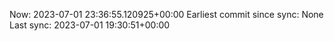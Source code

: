 Now: 2023-07-01 23:36:55.120925+00:00 Earliest commit since sync: None Last sync: 2023-07-01 19:30:51+00:00
